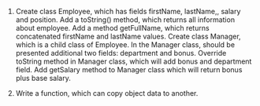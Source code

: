 1. Create class Employee, which has fields firstName, lastName,, salary and position. Add a toString() method, which returns all information about employee. Add a method getFullName, which returns concatenated firstName and lastName values. Create class Manager, which is a child class of Employee. In the Manager class, should be presented additional two fields: department and bonus. Override toString method in Manager class, which will add bonus and department field. Add getSalary method to Manager class which will return bonus plus base salary.


2. Write a function, which can copy object data to another. 
